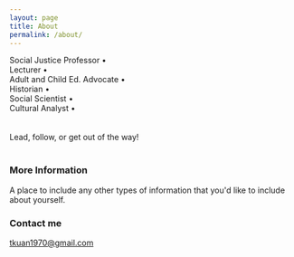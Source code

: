```yaml
---
layout: page
title: About
permalink: /about/
---
```


Social Justice Professor • <br>
Lecturer • <br>
Adult and Child Ed. Advocate • <br>
Historian • <br>
Social Scientist • <br>
Cultural Analyst • <br>
<br><br>
Lead, follow, or get out of the way!
<br><br>
### More Information

A place to include any other types of information that you'd like to include about yourself.

### Contact me

[tkuan1970@gmail.com](mailto:tkuan1970@gmail.com)
